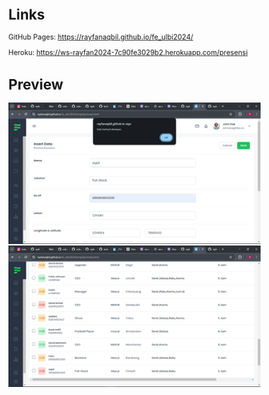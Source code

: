 # Links
GitHub Pages: https://rayfanaqbil.github.io/fe_ulbi2024/

Heroku: https://ws-rayfan2024-7c90fe3029b2.herokuapp.com/presensi

# Preview
![ss ](<Screenshot (1223).png>)
![ss](<Screenshot (1224).png>)
